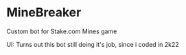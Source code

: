 # MineBreaker
Custom bot for Stake.com Mines game

UI: Turns out this bot still doing it's job, since i coded in 2k22
